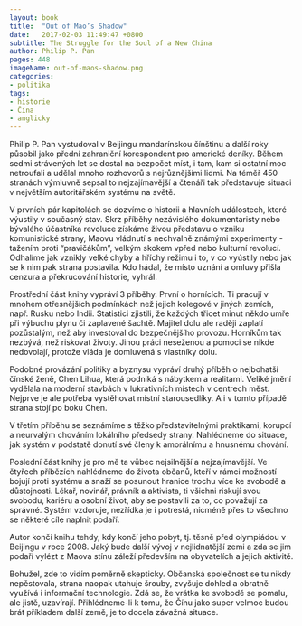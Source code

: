 ```yaml
---
layout: book
title:  "Out of Mao’s Shadow"
date:   2017-02-03 11:49:47 +0800
subtitle: The Struggle for the Soul of a New China
author: Philip P. Pan
pages: 448
imageName: out-of-maos-shadow.png
categories:
- politika
tags:
- historie
- Čína
- anglicky
---
```

Philip P. Pan vystudoval v Beijingu mandarínskou čínštinu a další roky působil jako přední zahraniční korespondent pro americké deníky. Během sedmi strávených let se dostal na bezpočet míst, i tam, kam si ostatní moc netroufali a udělal mnoho rozhovorů s nejrůznějšími lidmi. Na téměř 450 stranách výmluvně sepsal to nejzajímavější a čtenáři tak představuje situaci v největším autoritářském systému na světě.

V prvních pár kapitolách se dozvíme o historii a hlavních událostech, které výustily v současný stav. Skrz příběhy nezávislého dokumentaristy nebo bývalého účastníka revoluce získáme živou představu o vzniku komunistické strany, Maovu vládnutí s nechvalně známými experimenty - tažením proti “pravičákům”, velkým skokem vpřed nebo kulturní revolucí. Odhalíme jak vznikly velké chyby a hříchy režimu i to, v co vyústily nebo jak se k nim pak strana postavila. Kdo hádal, že místo uznání a omluvy přišla cenzura a překrucování historie, vyhrál.

Prostřední část knihy vypráví 3 příběhy. První o hornících. Ti pracují v mnohem otřesnějších podmínkách než jejich kolegové v jiných zemích, např. Rusku nebo Indii. Statistici zjistili, že každých třicet minut někdo umře při výbuchu plynu či zaplavené šachtě. Majitel dolu ale raději zaplatí pozůstalým, než aby investoval do bezpečnějšího provozu. Horníkům tak nezbývá, než riskovat životy. Jinou práci neseženou a pomoci se nikde nedovolají, protože vláda je domluvená s vlastníky dolu.

Podobné provázání politiky a byznysu vypráví druhý příběh o nejbohatší čínské ženě, Chen Lihua, která podniká s nábytkem a realitami. Veliké jmění vydělala na moderní stavbách v lukrativních místech v centrech měst. Nejprve je ale potřeba vystěhovat místní starousedlíky. A i v tomto případě strana stojí po boku Chen.

V třetím příběhu se seznámíme s těžko představitelnými praktikami, korupcí a neurvalým chováním lokálního předsedy strany. Nahlédneme do situace, jak systém v podstatě donutí své členy k amorálnímu a hnusnému chování.

Poslední část knihy je pro mě ta vůbec nejsilnější a nejzajímavější. Ve čtyřech příbězích nahlédneme do života občanů, kteří v rámci možností bojují proti systému a snaží se posunout hranice trochu více ke svobodě a důstojnosti. Lékař, novinář, právník a aktivista, ti všichni riskují svou svobodu, kariéru a osobní život, aby se postavili za to, co považují za správné. Systém vzdoruje, nezřídka je i potrestá, nicméně přes to všechno se některé cíle naplnit podaří.

Autor končí knihu tehdy, kdy končí jeho pobyt, tj. těsně před olympiádou v Beijingu v roce 2008. Jaký bude další vývoj v nejlidnatější zemi a zda se jim podaří vylézt z Maova stínu záleží především na obyvatelích a jejich aktivitě.

Bohužel, zde to vidím poměrně skepticky. Občanská společnost se tu nikdy nepěstovala, strana naopak utahuje šrouby, zvyšuje dohled a obratně využívá i informační technologie. Zdá se, že vrátka ke svobodě se pomalu, ale jistě, uzavírají. Přihlédneme-li k tomu, že Čínu jako super velmoc budou brát příkladem další země, je to docela závažná situace.